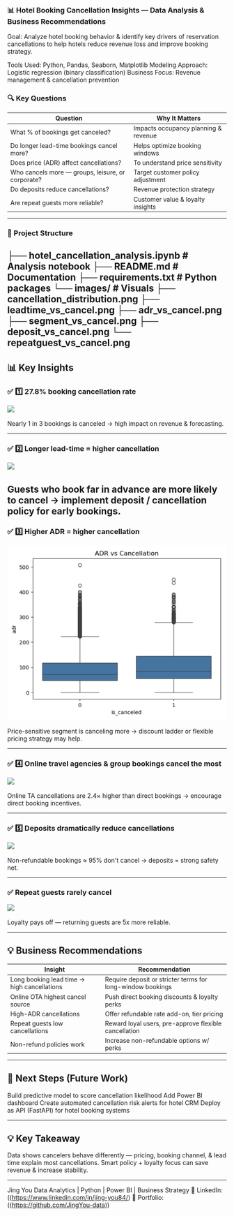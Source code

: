 ### 📊 Hotel Booking Cancellation Insights — Data Analysis & Business Recommendations

Goal:
Analyze hotel booking behavior & identify key drivers of reservation cancellations to help hotels reduce revenue loss and improve booking strategy.

Tools Used: Python, Pandas, Seaborn, Matplotlib
Modeling Approach: Logistic regression (binary classification)
Business Focus: Revenue management & cancellation prevention

### 🔍 Key Questions
| Question                                          | Why It Matters                       |
| ------------------------------------------------- | ------------------------------------ |
| What % of bookings get canceled?                  | Impacts occupancy planning & revenue |
| Do longer lead-time bookings cancel more?         | Helps optimize booking windows       |
| Does price (ADR) affect cancellations?            | To understand price sensitivity      |
| Who cancels more — groups, leisure, or corporate? | Target customer policy adjustment    |
| Do deposits reduce cancellations?                 | Revenue protection strategy          |
| Are repeat guests more reliable?                  | Customer value & loyalty insights    |

---
### 📁 Project Structure

├── hotel_cancellation_analysis.ipynb # Analysis notebook
├── README.md # Documentation
├── requirements.txt # Python packages
└── images/ # Visuals
├── cancellation_distribution.png
├── leadtime_vs_cancel.png
├── adr_vs_cancel.png
├── segment_vs_cancel.png
├── deposit_vs_cancel.png
└── repeatguest_vs_cancel.png
---
## 📊 Key Insights

### ✅ 1️⃣ 27.8% booking cancellation rate
![](images/cancellation_distribution.png)

Nearly 1 in 3 bookings is canceled → high impact on revenue & forecasting.

---

### ✅ 2️⃣ Longer lead-time = higher cancellation
![](images/leadtime_vs_cancel.png)

Guests who book far in advance are more likely to cancel → implement deposit / cancellation policy for early bookings.
---

### ✅ 3️⃣ Higher ADR = higher cancellation
![](images/adr_vs_cancel.png)

Price-sensitive segment is canceling more → discount ladder or flexible pricing strategy may help.

---

### ✅  4️⃣ Online travel agencies & group bookings cancel the most
![](images/segment_vs_cancel.png)

Online TA cancellations are 2.4× higher than direct bookings → encourage direct booking incentives.

---

### ✅ 5️⃣ Deposits dramatically reduce cancellations
![](images/segment_vs_cancel.png)

Non-refundable bookings ≈ 95% don't cancel → deposits = strong safety net.

---

### ✅ Repeat guests rarely cancel
![](images/segment_vs_cancel.png)

Loyalty pays off — returning guests are 5x more reliable.

---

## 💡 Business Recommendations

| Insight                                     | Recommendation                                             |
| ------------------------------------------- | ---------------------------------------------------------- |
| Long booking lead time → high cancellations | Require deposit or stricter terms for long-window bookings |
| Online OTA highest cancel source            | Push direct booking discounts & loyalty perks              |
| High-ADR cancellations                      | Offer refundable rate add-on, tier pricing                 |
| Repeat guests low cancellations             | Reward loyal users, pre-approve flexible cancellation      |
| Non-refund policies work                    | Increase non-refundable options w/ perks                   |

---

## 🚀 Next Steps (Future Work)

Build predictive model to score cancellation likelihood
Add Power BI dashboard
Create automated cancellation risk alerts for hotel CRM
Deploy as API (FastAPI) for hotel booking systems

---

## 💡 Key Takeaway

Data shows cancelers behave differently — pricing, booking channel, & lead time explain most cancellations.
Smart policy + loyalty focus can save revenue & increase stability.

---
Jing You
Data Analytics | Python | Power BI | Business Strategy
🔗 LinkedIn: ((https://www.linkedin.com/in/jing-you84/)
📂 Portfolio: ((https://github.com/JingYou-data))

